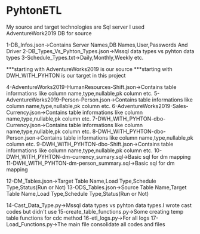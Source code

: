 # PyhtonETL
My source and target technologies are Sql server
I used AdventureWork2019 DB for source 

1-DB_Infos.json->Contains Server Names,DB Names,User,Passwords And Driver
2-DB_Types_Vs_Pyhton_Types.json->Mssql data types vs pyhton data types
3-Schedule_Types.txt->Daily,Monthly,Weekly etc.

***starting with AdventureWorks2019 is our source
***starting with DWH_WITH_PYHTON is our target in this project

4-AdventureWorks2019-HumanResources-Shift.json->Contains table informations like column name,type,nullable,pk column etc.
5-AdventureWorks2019-Person-Person.json->Contains table informations like column name,type,nullable,pk column etc.
6-AdventureWorks2019-Sales-Currency.json->Contains table informations like column name,type,nullable,pk column etc.
7-DWH_WITH_PYHTON-dbo-Currency.json->Contains table informations like column name,type,nullable,pk column etc.
8-DWH_WITH_PYHTON-dbo-Person.json->Contains table informations like column name,type,nullable,pk column etc.
9-DWH_WITH_PYHTON-dbo-Shift.json->Contains table informations like column name,type,nullable,pk column etc.
10-DWH_WITH_PYHTON-dm-currency_sumary.sql->Basic sql for dm mapping
11-DWH_WITH_PYHTON-dm-person_summary.sql->Basic sql for dm mapping

12-DM_Tables.json->Target Table Name,Load Type,Schedule Type,Status(Run or Not)
13-ODS_Tables.json->Source Table Name,Target Table Name,Load Type,Schedule Type,Status(Run or Not)

14-Cast_Data_Type.py->Mssql data types vs pyhton data types.I wrote cast codes but didn't use
15-create_table_functions.py->Some creating temp table functions for cdc method
16-etl_logs.py->For all logs
17-Load_Functions.py->The main file consolidate all codes and files
